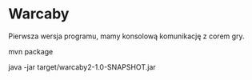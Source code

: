 # Warcaby

Pierwsza wersja programu, mamy konsolową komunikację z corem gry.


mvn package

java -jar target/warcaby2-1.0-SNAPSHOT.jar